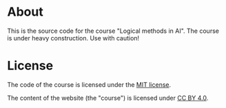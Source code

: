 # About

This is the source code for the course "Logical methods in AI". The course is
under heavy construction. Use with caution!

# License

The code of the course is licensed under the [MIT
license](https://opensource.org/license/mit).

The content of the website (the "course") is licensed under [CC BY
4.0](https://creativecommons.org/licenses/by/4.0/deed.en). 
